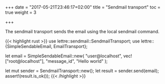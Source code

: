 +++
date = "2017-05-21T23:46:17+02:00"
title = "Sendmail transport"
toc = true
weight = 3

+++

The sendmail transport sends the email using the local sendmail command.

{{< highlight rust >}}
use lettre::sendmail::SendmailTransport;
use lettre::{SimpleSendableEmail, EmailTransport};

let email = SimpleSendableEmail::new(
                "user@localhost",
                vec!["root@localhost"],
                "message_id",
                "Hello world"
            );

let mut sender = SendmailTransport::new();
let result = sender.send(email);
assert!(result.is_ok());
{{< /highlight >}}
